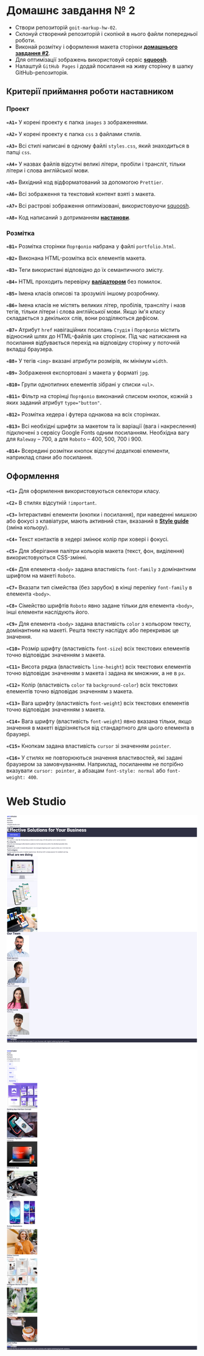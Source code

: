 # Домашнє завдання № 2

- Створи репозиторій `goit-markup-hw-02`.
- Склонуй створений репозиторій і скопіюй в нього файли попередньої роботи.
- Виконай розмітку і оформлення макета сторінки
  [**домашнього завдання #2**](<https://www.figma.com/file/Kr5Q4EVrEAqpOWko4QeEJb/Web-Studio-(Version-4.0)?type=design&node-id=296708-626&mode=design&t=9YoxUBW347HfZFPf-0>).
- Для оптимізації зображень використовуй сервіс
  [**squoosh**](https://squoosh.app/).
- Налаштуй `GitHub Pages` і додай посилання на живу сторінку в шапку
  GitHub-репозиторія.

## Критерії приймання роботи наставником

### Проект

**`«A1»`** У корені проекту є папка `images` з зображеннями.

**`«A2»`** У корені проекту є папка `css` з файлами стилів.

**`«A3»`** Всі стилі написані в одному файлі `styles.css`, який знаходиться в
папці `css`.

**`«A4»`** У назвах файлів відсутні великі літери, пробіли і трансліт, тільки
літери і слова англійської мови.

**`«A5»`** Вихідний код відформатований за допомогою `Prettier`.

**`«A6»`** Всі зображення та текстовий контент взяті з макета.

**`«A7»`** Всі растрові зображення оптимізовані, використовуючи
[squoosh](https://squoosh.app/).

**`«A8»`** Код написаний з дотриманням [**настанови**](https://codeguide.co/).

### Розмітка

**`«B1»`** Розмітка сторінки `Портфоліо` набрана у файлі `portfolio.html`.

**`«B2»`** Виконана HTML-розмітка всіх елементів макета.

**`«B3»`** Теги використані відповідно до їх семантичного змісту.

**`«B4»`** HTML проходить перевірку
[**валідатором**](http://validator.w3.org/nu/) без помилок.

**`«B5»`** Імена класів описові та зрозумілі іншому розробнику.

**`«B6»`** Імена класів не містять великих літер, пробілів, трансліту і назв
тегів, тільки літери і слова англійської мови. Якщо ім'я класу складається з
декількох слів, вони розділяються дефісом.

**`«B7»`** Атрибут `href` навігаційних посилань `Студія` і `Портфоліо` містить
відносний шлях до HTML-файлів цих сторінок. Під час натискання на посилання
відбувається перехід на відповідну сторінку у поточній вкладці браузера.

**`«B8»`** У тегів `<img>` вказані атрибути розмірів, як мінімум `width`.

**`«B9»`** Зображення експортовані з макета у форматі `jpg`.

**`«B10»`** Групи однотипних елементів зібрані у списки `<ul>`.

**`«B11»`** Фільтр на сторінці `Портфоліо` виконаний списком кнопок, кожній з
яких заданий атрибут `type="button"`.

**`«B12»`** Розмітка хедера і футера однакова на всіх сторінках.

**`«B13»`** Всі необхідні шрифти за макетом та їх варіації (вага і накреслення)
підключені з сервісу Google Fonts одним посиланням. Необхідна вагу для `Raleway`
– 700, а для `Roboto` – 400, 500, 700 і 900.

**`«B14»`** Всередині розмітки кнопок відсутні додаткові елементи, наприклад
спани або посилання.

## Оформлення

**`«C1»`** Для оформлення використовуються селектори класу.

**`«C2»`** В стилях відсутній `!important`.

**`«C3»`** Інтерактивні елементи (кнопки і посилання), при наведенні мишкою або
фокусі з клавіатури, мають активний стан, вказаний в
[**Style guide**](<https://www.figma.com/file/B1m2uk25m1eAgroESAuM2g/Web-Studio-(Version-3.0)?type=design&node-id=296641-536&mode=design&t=aZfaXw4g37J9uDEh-0>)
(зміна кольору).

**`«С4»`** Текст контактів в хедері змінює колір при ховері і фокусі.

**`«C5»`** Для зберігання палітри кольорів макета (текст, фон, виділення)
використовуються CSS-змінні.

**`«С6»`** Для елемента `<body>` задана властивість `font-family` з домінантним
шрифтом на макеті `Roboto`.

**`«С7»`** Вказати тип сімейства (без зарубок) в кінці переліку `font-family` в
елемента `<body>`.

**`«С8»`** Сімейство шрифтів `Roboto` явно задане тільки для елемента `<body>`,
інші елементи наслідують його.

**`«С9»`** Для елемента `<body>` задана властивість `color` з кольором тексту,
домінантним на макеті. Решта тексту наслідує або перекриває це значення.

**`«С10»`** Розмір шрифту (властивість `font-size`) всіх текстових елементів
точно відповідає значенням з макета.

**`«С11»`** Висота рядка (властивість `line-height`) всіх текстових елементів
точно відповідає значенням з макета і задана як множник, а не в `px`.

**`«С12»`** Колір (властивість `color` та `background-color`) всіх текстових
елементів точно відповідає значенням з макета.

**`«С13»`** Вага шрифту (властивість `font-weight`) всіх текстових елементів
точно відповідає значенням з макета.

**`«С14»`** Вага шрифту (властивість `font-weight`) явно вказана тільки, якщо
значення в макеті відрізняється від стандартного для цього елемента в браузері.

**`«С15»`** Кнопкам задана властивість `cursor` зі значенням `pointer`.

**`«С16»`** У стилях не повторюються значення властивостей, які задані браузером
за замовчуванням. Наприклад, посиланням не потрібно вказувати `cursor: pointer`,
а абзацам `font-style: normal` або `font-weight: 400`.

# Web Studio

![Web Page](./images/screencapture1.png)

![Web Page](./images/screencapture2.png)

